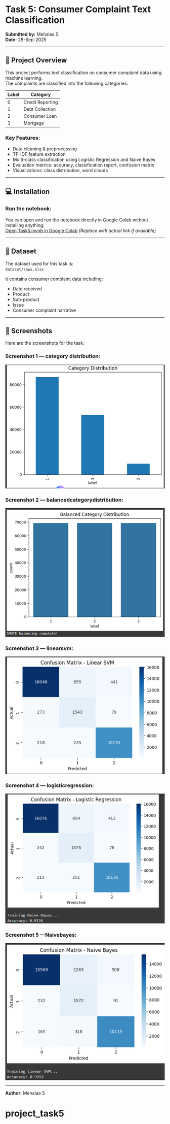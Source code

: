 # Task 5: Consumer Complaint Text Classification

**Submitted by:** Mehalaa S  
**Date:** 28-Sep-2025  

---

## 📌 Project Overview
This project performs text classification on consumer complaint data using machine learning.  
The complaints are classified into the following categories:

| Label | Category           |
|-------|--------------------|
| 0     | Credit Reporting   |
| 1     | Debt Collection    |
| 2     | Consumer Loan      |
| 3     | Mortgage           |

### Key Features:
- Data cleaning & preprocessing  
- TF-IDF feature extraction  
- Multi-class classification using Logistic Regression and Naive Bayes  
- Evaluation metrics: accuracy, classification report, confusion matrix  
- Visualizations: class distribution, word clouds  

---

## 💻 Installation
### Run the notebook:
You can open and run the notebook directly in Google Colab without installing anything:  
[Open Task5.ipynb in Google Colab](#) *(Replace with actual link if available)*

---

## 📂 Dataset
The dataset used for this task is:  
`dataset/rows.xlsx`

It contains consumer complaint data including:
- Date received  
- Product  
- Sub-product  
- Issue  
- Consumer complaint narrative  

---

## 📸 Screenshots
Here are the screenshots for the task:

### Screenshot 1 — category distribution:
![Screenshot 1](screenshots/categorydistribution.png)

### Screenshot 2 — balancedcategorydistribution:
![Screenshot 2](screenshots/balancedcategorydistribution.png)

### Screenshot 3 — linearsvm:
![Screenshot 3](screenshots/linearsvm.png)

### Screenshot 4 — logisticregression:
![Screenshot 4](screenshots/logisticregression.png)

### Screenshot 5 —Naivebayes:
![Screenshot 5](screenshots/Naivebayes.png)

---

**Author:** Mehalaa S
# project_task5
